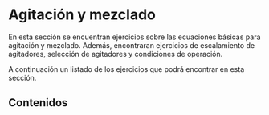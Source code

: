 # Agitación y mezclado
En esta sección se encuentran ejercicios sobre las ecuaciones básicas para agitación y mezclado. Además, encontraran ejercicios de escalamiento de agitadores, selección de agitadores y condiciones de operación.

A continuación un listado de los ejercicios que podrá encontrar en esta sección.

## Contenidos

```{tableofcontents}
```

<br/><br/>
<br/><br/>
<br/><br/>